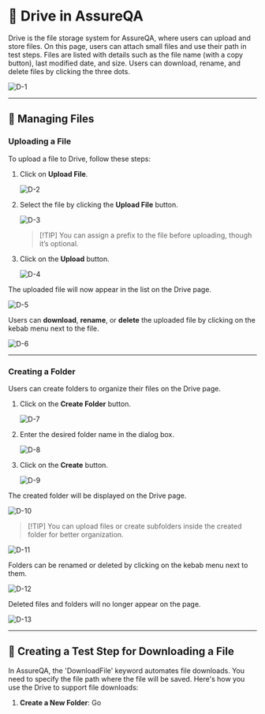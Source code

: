 # 💾 Drive in AssureQA

Drive is the file storage system for AssureQA, where users can upload and store files. On this page, users can attach small files and use their path in test steps. Files are listed with details such as the file name (with a copy button), last modified date, and size. Users can download, rename, and delete files by clicking the three dots.

![D-1](/images/D-1.png)

---

## 📂 Managing Files

### **Uploading a File**

To upload a file to Drive, follow these steps:

1. Click on **Upload File**.

   ![D-2](/images/D-2.png)

2. Select the file by clicking the **Upload File** button.

   ![D-3](/images/D-3.png)

   > [!TIP] You can assign a prefix to the file before uploading, though it’s optional.

3. Click on the **Upload** button.

   ![D-4](/images/D-4.png)

The uploaded file will now appear in the list on the Drive page.

   ![D-5](/images/D-5.png)

Users can **download**, **rename**, or **delete** the uploaded file by clicking on the kebab menu next to the file.

   ![D-6](/images/D-6.png)

---

### **Creating a Folder**

Users can create folders to organize their files on the Drive page.

1. Click on the **Create Folder** button.

   ![D-7](/images/D-7.png)

2. Enter the desired folder name in the dialog box.

   ![D-8](/images/D-8.png)

3. Click on the **Create** button.

   ![D-9](/images/D-9.png)

The created folder will be displayed on the Drive page.

   ![D-10](/images/D-10.png)

> [!TIP] You can upload files or create subfolders inside the created folder for better organization.

   ![D-11](/images/D-11.png)

Folders can be renamed or deleted by clicking on the kebab menu next to them.

   ![D-12](/images/D-12.png)

Deleted files and folders will no longer appear on the page.

   ![D-13](/images/D-13.png)

---

## 🔄 Creating a Test Step for Downloading a File

In AssureQA, the 'DownloadFile' keyword automates file downloads. You need to specify the file path where the file will be saved. Here's how you use the Drive to support file downloads:

1. **Create a New Folder**: Go 
